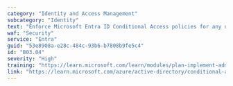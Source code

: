 ```yaml
---
category: "Identity and Access Management"
subcategory: "Identity"
text: "Enforce Microsoft Entra ID Conditional Access policies for any user with rights to Azure environments."
waf: "Security"
service: "Entra"
guid: "53e8908a-e28c-484c-93b6-b7808b9fe5c4"
id: "B03.04"
severity: "High"
training: "https://learn.microsoft.com/learn/modules/plan-implement-administer-conditional-access/"
link: "https://learn.microsoft.com/azure/active-directory/conditional-access/overview"
---
```

